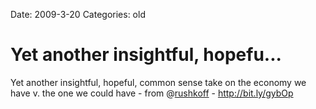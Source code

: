 Date: 2009-3-20
Categories: old

# Yet another insightful, hopefu...

Yet another insightful, hopeful, common sense take on the economy we have v. the one we could have - from @<a href="http://twitter.com/rushkoff">rushkoff</a> - <a href="http://bit.ly/gybOp" rel="nofollow">http://bit.ly/gybOp</a>
